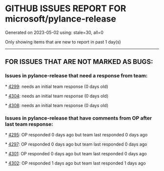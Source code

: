 
# GITHUB ISSUES REPORT FOR microsoft/pylance-release


Generated on 2023-05-02 using: stale=30, all=0


Only showing items that are new to report in past 1 day(s)


---

## FOR ISSUES THAT ARE NOT MARKED AS BUGS:


### Issues in pylance-release that need a response from team:


\* [4299](https://github.com/microsoft/pylance-release/issues/4299 "code action for imports should prefer pathlib (quick fix sort order for add import)"): needs an initial team response (0 days old)

\* [4304](https://github.com/microsoft/pylance-release/issues/4304 "False positive reportShadowedImports with PEP562 package-level getattr"): needs an initial team response (0 days old)

\* [4308](https://github.com/microsoft/pylance-release/issues/4308 "pylance forces the import from typehint."): needs an initial team response (0 days old)

### Issues in pylance-release that have comments from OP after last team response:


\* [4295](https://github.com/microsoft/pylance-release/issues/4295 "Slow computer -> &quot;Expected 0 positional arguments&quot;"): OP responded 0 days ago but team last responded 0 days ago

\* [4297](https://github.com/microsoft/pylance-release/issues/4297 "The Python language server not starting in VSCode"): OP responded 0 days ago but team last responded 0 days ago

\* [4301](https://github.com/microsoft/pylance-release/issues/4301 "For conditional function definition, Pylance inference picks up wrong definition"): OP responded 0 days ago but team last responded 0 days ago

\* [4302](https://github.com/microsoft/pylance-release/issues/4302 "Disable Typing of Signature Completions"): OP responded 1 days ago but team last responded 1 days ago
